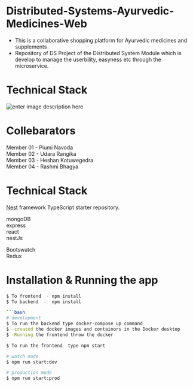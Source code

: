# Distributed-Systems-Ayurvedic-Medicines-Web
 - This is a collaborative shopping platform for Ayurvedic medicines and supplements <br>
 - Repository of DS Project of the Distributed System Module which is develop to manage the userbility, easyness etc through the microservice.


# Technical Stack
![enter image description here](https://i.ibb.co/gjtwvVP/Screenshot-2023-04-27-152140.png)

# Collebarators

Member 01 - Piumi Navoda<br>
Member 02 - Udara Rangika<br>
Member 03 - Heshan Kotuwegedra<br>
Member 04 - Rashmi Bhagya<br>


# Technical Stack

[Nest](https://github.com/nestjs/nest) framework TypeScript starter repository.

mongoDB<br>
express<br>
react<br>
nestJs<br>

Bootswatch<br>
Redux

# Installation & Running the app
```bash
$ To frontend  - npm install
$ To backend  -  npm install

```bash
# development
$ To run the backend type docker-compose up command
$ -created the docker images and containors in the Docker desktop
$ -Running the frontend throw the docker

$ To run the frontend  type npm start

# watch mode
$ npm run start:dev

# production mode
$ npm run start:prod
```

